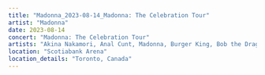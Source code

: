 ```yaml
---
title: "Madonna_2023-08-14_Madonna: The Celebration Tour"
artist: "Madonna"
date: 2023-08-14
concert: "Madonna: The Celebration Tour"
artists: "Akina Nakamori, Anal Cunt, Madonna, Burger King, Bob the Drag Queen"
location: "Scotiabank Arena"
location_details: "Toronto, Canada"
---
```

